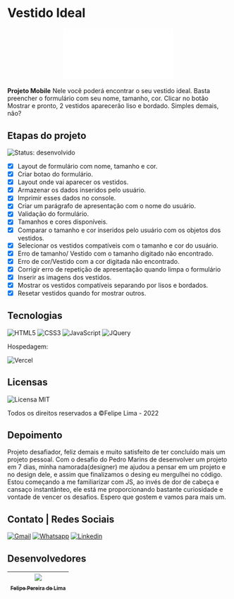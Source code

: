 # Vestido Ideal

<p align="center"><a href="https://vestido-ideal.vercel.app/"><img src="assets/img/vestido.svg" width="250px"></a></p>

**Projeto Mobile**
Nele você poderá encontrar o seu vestido ideal. Basta preencher o formulário com seu nome, tamanho, cor. Clicar no botão Mostrar e pronto, 2 vestidos aparecerão liso e bordado. Simples demais, não?

## Etapas do projeto

 ![Status: desenvolvido](https://img.shields.io/badge/STATUS-Desenvolvido-success)
 
 - [x] Layout de formulário com nome, tamanho e cor.
 - [x] Criar botao do formulário.
 - [x] Layout onde vai aparecer os vestidos.
 - [x] Armazenar os dados inseridos pelo usuário.
 - [x] Imprimir esses dados no console.
 - [x] Criar um parágrafo de apresentação com o nome do usuário. 
 - [x] Validação do formulário.
 - [x] Tamanhos e cores disponíveis.
 - [x] Comparar o tamanho e cor inseridos pelo usuário com os objetos dos vestidos.
 - [x] Selecionar os vestidos compatíveis com o tamanho e cor do usuário.
 - [x] Erro de tamanho/ Vestido com o tamanho digitado não encontrado.
 - [x] Erro de cor/Vestido com a cor digitada não encontrado.
 - [x] Corrigir erro de repetição de apresentação quando limpa o formulário
 - [x] Inserir as imagens dos vestidos.
 - [x] Mostrar os vestidos compatíveis separando por lisos e bordados.
 - [x] Resetar vestidos quando for mostrar outros.

## Tecnologias

 ![HTML5](https://img.shields.io/badge/html5-%23E34F26.svg?style=for-the-badge&logo=html5&logoColor=white) ![CSS3](https://img.shields.io/badge/css3-%231572B6.svg?style=for-the-badge&logo=css3&logoColor=white) ![JavaScript](https://img.shields.io/badge/JavaScript-F7DF1E?style=for-the-badge&logo=javascript&logoColor=black) ![JQuery](https://img.shields.io/badge/jQuery-0769AD?style=for-the-badge&logo=jquery&logoColor=white)

Hospedagem:

 ![Vercel](https://img.shields.io/badge/vercel-%23000000.svg?style=for-the-badge&logo=vercel&logoColor=white)

## Licensas

  ![Licensa MIT](https://img.shields.io/github/license/LipePLima/AluraGeek?style=for-the-badge)

  Todos os direitos reservados a ©Felipe Lima - 2022

## Depoimento

 Projeto desafiador, feliz demais e muito satisfeito de ter concluído mais um projeto pessoal. Com o desafio do Pedro Marins de desenvolver um projeto em 7 dias, minha namorada(designer) me ajudou a pensar em um projeto e no design dele, e assim que finalizamos o desing eu mergulhei no código. Estou começando a me familiarizar com JS, ao invés de dor de cabeça e cansaço instantânteo, ele está me proporcionando bastante curiosidade e vontade de vencer os desafios. Espero que gostem e vamos para mais um.

## Contato | Redes Sociais

 <a href="mailto:felipe.lima0160@gmail.com">![Gmail](https://img.shields.io/badge/Gmail-D14836?style=for-the-badge&logo=gmail&logoColor=white)</a>  <a href="https://wa.me/5521979926096">![Whatsapp](https://img.shields.io/badge/WhatsApp-25D366?style=for-the-badge&logo=whatsapp&logoColor=white)</a>  <a href="https://www.linkedin.com/in/felipe-lima01/">![Linkedin](https://img.shields.io/badge/LinkedIn-0077B5?style=for-the-badge&logo=linkedin&logoColor=white)</a>

## Desenvolvedores

 | [<img src="https://avatars.githubusercontent.com/u/102830741?s=400&u=eb0ed821d5deeaaac9a910f737ce38ddfda2f3a9&v=4" width=115><br><sub>Felipe Pereira de Lima</sub>](https://github.com/LipePLima) 
 | :---: |
